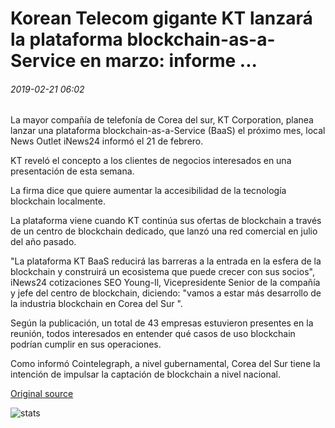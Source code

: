 # Korean Telecom gigante KT lanzará la plataforma blockchain-as-a-Service en marzo: informe ...

###### 2019-02-21 06:02

La mayor compañía de telefonía de Corea del sur, KT Corporation, planea lanzar una plataforma blockchain-as-a-Service (BaaS) el próximo mes, local News Outlet iNews24 informó el 21 de febrero.

KT reveló el concepto a los clientes de negocios interesados en una presentación de esta semana.

La firma dice que quiere aumentar la accesibilidad de la tecnología blockchain localmente.

La plataforma viene cuando KT continúa sus ofertas de blockchain a través de un centro de blockchain dedicado, que lanzó una red comercial en julio del año pasado.

"La plataforma KT BaaS reducirá las barreras a la entrada en la esfera de la blockchain y construirá un ecosistema que puede crecer con sus socios", iNews24 cotizaciones SEO Young-Il, Vicepresidente Senior de la compañía y jefe del centro de blockchain, diciendo: "vamos a estar más desarrollo de la industria blockchain en Corea del Sur ".

Según la publicación, un total de 43 empresas estuvieron presentes en la reunión, todos interesados en entender qué casos de uso blockchain podrían cumplir en sus operaciones.

Como informó Cointelegraph, a nivel gubernamental, Corea del Sur tiene la intención de impulsar la captación de blockchain a nivel nacional.

[Original source](https://cointelegraph.com/news/korean-telecom-giant-kt-to-launch-blockchain-as-a-service-platform-in-march-report)

![stats](https://c.statcounter.com/11760860/0/a89fa40b/1/ "stats")